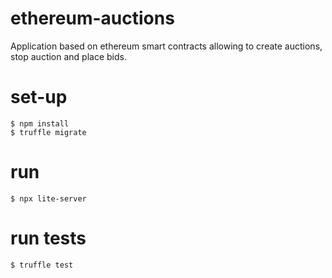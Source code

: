 # ethereum-auctions

Application based on ethereum smart contracts allowing to create auctions, stop auction and place bids.

# set-up

```
$ npm install
$ truffle migrate
```

# run

```
$ npx lite-server
```

# run tests

```
$ truffle test
```
